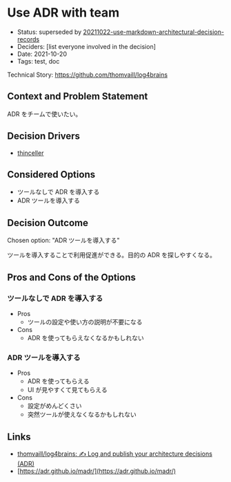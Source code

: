 # Use ADR with team

- Status: superseded by [20211022-use-markdown-architectural-decision-records](20211022-use-markdown-architectural-decision-records.md)
- Deciders: [list everyone involved in the decision] <!-- optional -->
- Date: 2021-10-20
- Tags: test, doc

Technical Story: https://github.com/thomvaill/log4brains

## Context and Problem Statement

ADR をチームで使いたい。

## Decision Drivers <!-- optional -->

- [thinceller](https://github.com/thinceller)

## Considered Options

- ツールなしで ADR を導入する
- ADR ツールを導入する

## Decision Outcome

Chosen option: "ADR ツールを導入する"

ツールを導入することで利用促進ができる。目的の ADR を探しやすくなる。

## Pros and Cons of the Options <!-- optional -->

### ツールなしで ADR を導入する

- Pros
  - ツールの設定や使い方の説明が不要になる
- Cons
  - ADR を使ってもらえなくなるかもしれない

### ADR ツールを導入する

- Pros
  - ADR を使ってもらえる
  - UI が見やすくて見てもらえる
- Cons
  - 設定がめんどくさい
  - 突然ツールが使えなくなるかもしれない

## Links <!-- optional -->

- [thomvaill/log4brains: ✍️ Log and publish your architecture decisions (ADR)](https://github.com/thomvaill/log4brains)
- [https://adr.github.io/madr/](https://adr.github.io/madr/)
